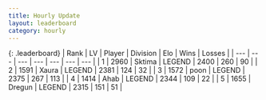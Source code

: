 ```yaml
---
title: Hourly Update
layout: leaderboard
category: hourly
---
```


{: .leaderboard}
| Rank | LV | Player | Division | Elo | Wins | Losses |
| --- | --- | --- | --- | --- | --- | --- |
| <span data-change="0">1</span> | 2960 | <span title="ID: 353063">Sktima</span> | LEGEND | <span data-change="0">2400</span> | <span data-change="0">260</span> | <span data-change="0">90</span> |
| <span data-change="1">2</span> | 1591 | <span title="ID: 200908">Xaura</span> | LEGEND | <span data-change="0">2381</span> | <span data-change="0">124</span> | <span data-change="0">32</span> |
| <span data-change="-1">3</span> | 1572 | <span title="ID: 540690">poon</span> | LEGEND | <span data-change="-8">2375</span> | <span data-change="1">267</span> | <span data-change="1">113</span> |
| <span data-change="0">4</span> | 1414 | <span title="ID: 402846">Ahab</span> | LEGEND | <span data-change="0">2344</span> | <span data-change="0">109</span> | <span data-change="0">22</span> |
| <span data-change="0">5</span> | 1655 | <span title="ID: 337810">Dregun</span> | LEGEND | <span data-change="0">2315</span> | <span data-change="0">151</span> | <span data-change="0">51</span> |